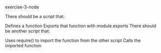 exercise-3-node


There should be a script that:

Defines a function
Exports that function with module.exports
There should be another script that:

Uses require() to import the function from the other script
Calls the imported function
